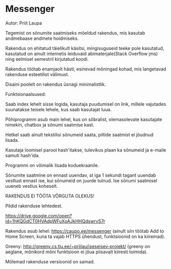 # Messenger
Autor: Priit Laupa

Tegemist on sõnumite saatmiseks mõeldud rakendus, mis kasutab andmebaase andmete hoidmiseks.

Rakendus on ehitatud täielikult käsitsi, mingisuguseid teeke pole kasutatud, kasutatud on ainult internetis leiduvaid abimaterjale(Stack Overflow jms) ning eelmisel semestril kirjutatud koodi.

Rakendus töötab enamjaolt hästi, esinevad mõningad kohad, mis langetavad rakenduse esteetilist välimust.

Disaini poolelt on rakendus üsnagi minimalistlik.
 
Funktsionaalsused:
 
Saab index lehelt sisse logida, kasutaja puudumisel on link, millele vajutades suunatakse teisele lehele, kus saab kasutajat luua.

Põhiprogramm asub main lehel, kus on sõbralist, olemasolevate kasutajate nimekiri, chatbox ja sõnumi saatmise kast.

Hetkel saab ainult tekstilisi sõnumeid saata, piltide saatmist ei jõudnud lisada.

Kasutaja loomisel parool hash'itakse, tulevikus plaan ka sõnumeid ja e-maile samuti hash'ida.

Programmi on võimalik lisada koduekraanile.

Sõnumite saatmine on ennast uuendav, st iga 1 sekundi tagant uuendab vestlust ennast ise, kui sõnumeid on juurde tulnud. Ise sõnumi saatmisel uueneb vestlus koheselt.
 
 
RAKENDUS EI TÖÖTA VÕRGUTA OLEKUS!
 
 
Pildid rakenduse lehtedest.

https://drive.google.com/open?id=1hKQGdCT0HVAdpWFuXoAJkHHQdswrvS7r

Rakendus asub lehel: https://caupo.ee/messenger (ainult siin töötab Add to Home Screen, kuna ta vajab HTTPS ühendust, funktsioonid on ka kiiremad).

Greeny: http://greeny.cs.tlu.ee/~priilau/iseseisev-projekt/ (greeny on aeglane, mõnikord mõni funktsioon ei jõua piisavalt kiiresti toimida).

Mõlemad rakenduse versioonid on samad.
